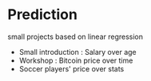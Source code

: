 # Prediction
small projects based on linear regression

- Small introduction : Salary over age
- Workshop : Bitcoin price over time
- Soccer players' price over stats
